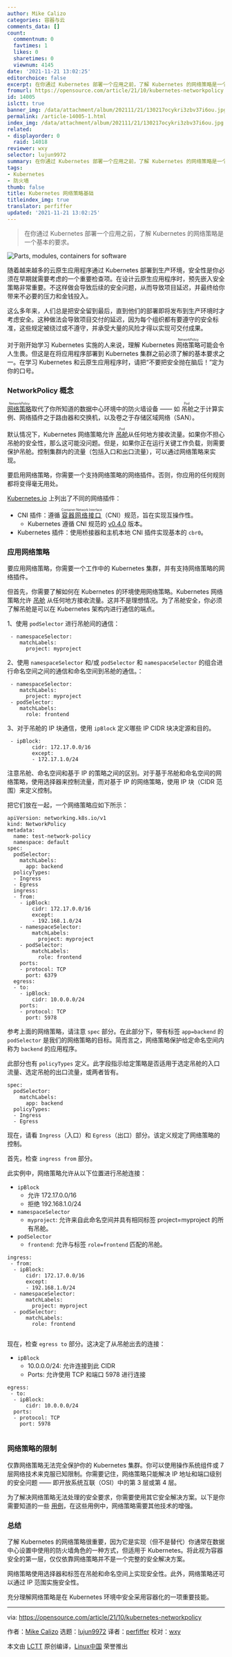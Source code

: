 ```yaml
---
author: Mike Calizo
categories: 容器与云
comments_data: []
count:
  commentnum: 0
  favtimes: 1
  likes: 0
  sharetimes: 0
  viewnum: 4145
date: '2021-11-21 13:02:25'
editorchoice: false
excerpt: 在你通过 Kubernetes 部署一个应用之前，了解 Kubernetes 的网络策略是一个基本的要求。
fromurl: https://opensource.com/article/21/10/kubernetes-networkpolicy
id: 14005
islctt: true
banner_img: /data/attachment/album/202111/21/130217ocykri3zbv37i6ou.jpg
permalink: /article-14005-1.html
index_img: /data/attachment/album/202111/21/130217ocykri3zbv37i6ou.jpg.thumb.jpg
related:
- displayorder: 0
  raid: 14018
reviewer: wxy
selector: lujun9972
summary: 在你通过 Kubernetes 部署一个应用之前，了解 Kubernetes 的网络策略是一个基本的要求。
tags:
- Kubernetes
- 防火墙
thumb: false
title: Kubernetes 网络策略基础
titleindex_img: true
translator: perfiffer
updated: '2021-11-21 13:02:25'
---
```



> 
> 在你通过 Kubernetes 部署一个应用之前，了解 Kubernetes 的网络策略是一个基本的要求。
> 
> 
> 


![](/data/attachment/album/202111/21/130217ocykri3zbv37i6ou.jpg "Parts, modules, containers for software")


随着越来越多的云原生应用程序通过 Kubernetes 部署到生产环境，安全性是你必须在早期就需要考虑的一个重要检查项。在设计云原生应用程序时，预先嵌入安全策略非常重要。不这样做会导致后续的安全问题，从而导致项目延迟，并最终给你带来不必要的压力和金钱投入。


这么多年来，人们总是把安全留到最后，直到他们的部署即将发布到生产环境时才考虑安全。这种做法会导致项目交付的延迟，因为每个组织都有要遵守的安全标准，这些规定被绕过或不遵守，并承受大量的风险才得以实现可交付成果。


对于刚开始学习 Kubernetes 实施的人来说，理解 Kubernetes <ruby> 网络策略 <rt>  NetworkPolicy </rt></ruby> 可能会令人生畏。但这是在将应用程序部署到 Kubernetes 集群之前必须了解的基本要求之一。在学习 Kubernetes 和云原生应用程序时，请把“不要把安全抛在脑后！”定为你的口号。


### NetworkPolicy 概念


<ruby> <a href="https://kubernetes.io/docs/concepts/services-networking/network-policies/">  网络策略 </a> <rt>  NetworkPolicy </rt></ruby> 取代了你所知道的数据中心环境中的防火墙设备 —— 如<ruby> 吊舱 <rt>  Pod </rt></ruby>之于计算实例、网络插件之于路由器和交换机，以及卷之于存储区域网络（SAN）。


默认情况下，Kubernetes 网络策略允许 <ruby> <a href="https://kubernetes.io/docs/concepts/workloads/pods/">  吊舱 </a> <rt>  Pod </rt></ruby> 从任何地方接收流量。如果你不担心吊舱的安全性，那么这可能没问题。但是，如果你正在运行关键工作负载，则需要保护吊舱。控制集群内的流量（包括入口和出口流量），可以通过网络策略来实现。


要启用网络策略，你需要一个支持网络策略的网络插件。否则，你应用的任何规则都将变得毫无用处。


[Kubernetes.io](https://kubernetes.io/docs/concepts/extend-kubernetes/compute-storage-net/network-plugins/) 上列出了不同的网络插件：


* CNI 插件：遵循 <ruby> <a href="https://github.com/containernetworking/cni">  容器网络接口 </a> <rt>  Container Network Interface </rt></ruby>（CNI）规范，旨在实现互操作性。
	+ Kubernetes 遵循 CNI 规范的 [v0.4.0](https://github.com/containernetworking/cni/blob/spec-v0.4.0/SPEC.md) 版本。
* Kubernetes 插件：使用桥接器和主机本地 CNI 插件实现基本的 `cbr0`。


### 应用网络策略


要应用网络策略，你需要一个工作中的 Kubernetes 集群，并有支持网络策略的网络插件。


但首先，你需要了解如何在 Kubernetes 的环境使用网络策略。Kubernetes 网络策略允许 [吊舱](https://kubernetes.io/docs/concepts/workloads/pods/) 从任何地方接收流量。这并不是理想情况。为了吊舱安全，你必须了解吊舱是可以在 Kubernetes 架构内进行通信的端点。


1、使用 `podSelector` 进行吊舱间的通信：



```
 - namespaceSelector:
    matchLabels:
      project: myproject 

```

2、使用 `namespaceSelector` 和/或 `podSelector` 和 `namespaceSelector` 的组合进行命名空间之间的通信和命名空间到吊舱的通信。：



```
 - namespaceSelector:
    matchLabels:
      project: myproject
 - podSelector:
    matchLabels:
      role: frontend 

```

3、对于吊舱的 IP 块通信，使用 `ipBlock` 定义哪些 IP CIDR 块决定源和目的。



```
 - ipBlock:
        cidr: 172.17.0.0/16
        except:
        - 172.17.1.0/24 

```

注意吊舱、命名空间和基于 IP 的策略之间的区别。对于基于吊舱和命名空间的网络策略，使用选择器来控制流量，而对基于 IP 的网络策略，使用 IP 块（CIDR 范围）来定义控制。


把它们放在一起，一个网络策略应如下所示：



```
apiVersion: networking.k8s.io/v1
kind: NetworkPolicy
metadata:
  name: test-network-policy
  namespace: default
spec:
  podSelector:
    matchLabels:
      app: backend
  policyTypes:
  - Ingress
  - Egress
  ingress:
  - from:
    - ipBlock:
        cidr: 172.17.0.0/16
        except:
        - 192.168.1.0/24
    - namespaceSelector:
        matchLabels:
          project: myproject
    - podSelector:
        matchLabels:
          role: frontend
    ports:
    - protocol: TCP
      port: 6379
  egress:
  - to:
    - ipBlock:
        cidr: 10.0.0.0/24
    ports:
    - protocol: TCP
      port: 5978

```

参考上面的网络策略，请注意 `spec` 部分。在此部分下，带有标签 `app=backend` 的 `podSelector` 是我们的网络策略的目标。简而言之，网络策略保护给定命名空间内称为 `backend` 的应用程序。


此部分也有 `policyTypes` 定义。此字段指示给定策略是否适用于选定吊舱的入口流量、选定吊舱的出口流量，或两者皆有。



```
spec:
  podSelector:
    matchLabels:
      app: backend
  policyTypes:
  - Ingress
  - Egress

```

现在，请看 `Ingress`（入口）和 `Egress`（出口）部分。该定义规定了网络策略的控制。


首先，检查 `ingress from` 部分。


此实例中，网络策略允许从以下位置进行吊舱连接：


* `ipBlock`
	+ 允许 172.17.0.0/16
	+ 拒绝 192.168.1.0/24
* `namespaceSelector`
	+ `myproject`: 允许来自此命名空间并具有相同标签 project=myproject 的所有吊舱。
* `podSelector`
	+ `frontend`: 允许与标签 `role=frontend` 匹配的吊舱。



```
ingress:
 - from:
  - ipBlock:
      cidr: 172.17.0.0/16
      except:
      - 192.168.1.0/24
  - namespaceSelector:
      matchLabels:
        project: myproject
  - podSelector:
      matchLabels:
        role: frontend


```

现在，检查 `egress to` 部分。这决定了从吊舱出去的连接：


* `ipBlock`
	+ 10.0.0.0/24: 允许连接到此 CIDR
	+ Ports: 允许使用 TCP 和端口 5978 进行连接



```
egress:
 - to:
  - ipBlock:
      cidr: 10.0.0.0/24
  ports:
  - protocol: TCP
    port: 5978


```

### 网络策略的限制


仅靠网络策略无法完全保护你的 Kubernetes 集群。你可以使用操作系统组件或 7 层网络技术来克服已知限制。你需要记住，网络策略只能解决 IP 地址和端口级别的安全问题 —— 即开放系统互联（OSI）中的第 3 层或第 4 层。


为了解决网络策略无法处理的安全要求，你需要使用其它安全解决方案。以下是你需要知道的一些 [用例](https://kubernetes.io/docs/concepts/services-networking/network-policies/#what-you-can-t-do-with-network-policies-at-least-not-yet)，在这些用例中，网络策略需要其他技术的增强。


### 总结


了解 Kubernetes 的网络策略很重要，因为它是实现（但不是替代）你通常在数据中心设置中使用的防火墙角色的一种方式，但适用于 Kubernetes。将此视为容器安全的第一层，仅仅依靠网络策略并不是一个完整的安全解决方案。


网络策略使用选择器和标签在吊舱和命名空间上实现安全性。此外，网络策略还可以通过 IP 范围实施安全性。


充分理解网络策略是在 Kubernetes 环境中安全采用容器化的一项重要技能。




---


via: <https://opensource.com/article/21/10/kubernetes-networkpolicy>


作者：[Mike Calizo](https://opensource.com/users/mcalizo) 选题：[lujun9972](https://github.com/lujun9972) 译者：[perfiffer](https://github.com/perfiffer) 校对：[wxy](https://github.com/wxy)


本文由 [LCTT](https://github.com/LCTT/TranslateProject) 原创编译，[Linux中国](https://linux.cn/) 荣誉推出